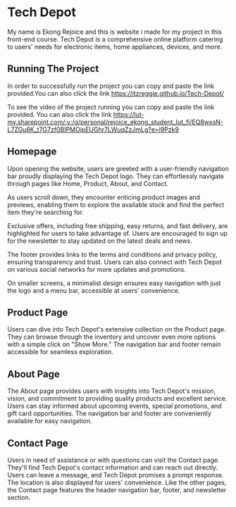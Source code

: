 # Tech Depot

My name is Ekong Rejoice and this is website i made for my project in this front-end course.
Tech Depot is a comprehensive online platform catering to users' needs for electronic items, home appliances, devices, and more.

## Running The Project
In order to successfully run the project you can copy and paste the link provided.You can also click the link
https://itzreggie.github.io/Tech-Depot/

To see the video of the project running you can copy and paste the link provided. You can also click the link
https://lut-my.sharepoint.com/:v:/g/personal/rejoice_ekong_student_lut_fi/EQ8wxsN-L7ZGu6K_t7G7zf0BIPMOipEUGhr7LWuqZzJmLg?e=l9Pzk9

## Homepage

Upon opening the website, users are greeted with a user-friendly navigation bar proudly displaying the Tech Depot logo. They can effortlessly navigate through pages like Home, Product, About, and Contact.

As users scroll down, they encounter enticing product images and previews, enabling them to explore the available stock and find the perfect item they're searching for.

Exclusive offers, including free shipping, easy returns, and fast delivery, are highlighted for users to take advantage of. Users are encouraged to sign up for the newsletter to stay updated on the latest deals and news.

The footer provides links to the terms and conditions and privacy policy, ensuring transparency and trust. Users can also connect with Tech Depot on various social networks for more updates and promotions.

On smaller screens, a minimalist design ensures easy navigation with just the logo and a menu bar, accessible at users' convenience.

## Product Page

Users can dive into Tech Depot's extensive collection on the Product page. They can browse through the inventory and uncover even more options with a simple click on "Show More." The navigation bar and footer remain accessible for seamless exploration.

## About Page

The About page provides users with insights into Tech Depot's mission, vision, and commitment to providing quality products and excellent service. Users can stay informed about upcoming events, special promotions, and gift card opportunities. The navigation bar and footer are conveniently available for easy navigation.

## Contact Page

Users in need of assistance or with questions can visit the Contact page. They'll find Tech Depot's contact information and can reach out directly. Users can leave a message, and Tech Depot promises a prompt response. The location is also displayed for users' convenience. Like the other pages, the Contact page features the header navigation bar, footer, and newsletter section.
